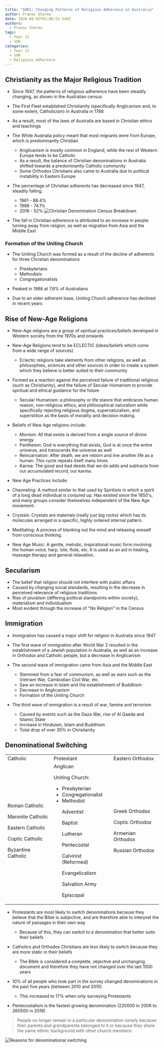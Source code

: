 ```yaml
---
title: "SOR1: Changing Patterns of Religious Adherence in Australia"
author: Pranav Sharma
date: 2020-08-02T02:00:52.548Z
authors:
  - Pranav Sharma
tags:
  - Year 12
  - SOR
categories:
  - Year 12
  - SOR
  - Religious Adherence
---
```

## Christianity as the Major Religious Tradition

* Since 1947, the patterns of religious adherence have been steadily changing, as shown in the Australian census
* The First Fleet established Christianity (specifically Anglicanism and, to some extent, Catholicism) in Australia in 1788
* As a result, most of the laws of Australia are based in Christian ethics and teachings
* The White Australia policy meant that most migrants were from Europe, which is predominantly Christian

  * Anglicanism is mostly common in England, while the rest of Western Europe tends to be Catholic
  * As a result, the balance of Christian denominations in Australia shifted towards a predominantly Catholic community
  * Some Orthodox Christians also came to Australia due to political instability in Eastern Europe
* The percentage of Christian adherents has decreased since 1947, steadily falling.

  * 1961 - 88.4%
  * 1986 - 74.1%
  * 2016 - 52%
    ![Christian Denomination Census Breakdown](https:///csec-cdn/schoolnotes.intranet.pw/christianity-census.png)
* The fall in Christian adherence is attributed to an increase in people turning away from religion, as well as migration from Asia and the Middle East

### Formation of the Uniting Church

* The Uniting Church was formed as a result of the decline of adherents for three Christian denominations

  * Presbyterians
  * Methodists
  * Congregationalists
* Peaked in 1986 at 7.6% of Australians
* Due to an older adherent base, Uniting Church adherence has declined in recent years

## Rise of New-Age Religions

* New-Age religions are a group of spiritual practices/beliefs developed in Western society from the 1970s and onwards
* New-Age Religions tend to be ECLECTIC (ideas/beliefs which come from a wide range of sources)

  * Eclectic religions take elements from other religions, as well as philosophies, sciences and other sources in order to create a system which they believe is better suited to their community
* Formed as a reaction against the perceived failure of traditional religious (such as Christianity), and the failure of Secular Humanism to provide spiritual and ethical guidance for the future

  * Secular Humanism: a philosophy or life stance that embraces human reason, non-religious ethics, and philosophical naturalism while specifically rejecting religious dogma, supernaturalism, and superstition as the basis of morality and decision making.
* Beliefs of New Age religions include:

  * Monism: All that exists is derived from a single source of divine energy
  * Pantheism: God is everything that exists, God is at once the entire universe, and transcends the universe as well
  * Reincarnation: After death, we are reborn and live another life as a human. This cycle repeats itself many times
  * Karma: The good and bad deeds that we do adds and subtracts from our accumulated record, our karma.
* New Age Practices include:
* Channeling: A method similar to that used by Spiritists in which a spirit of a long dead individual is conjured up. Has existed since the 1850's, and many groups consider themselves independent of the New Age movement.
* Crystals: Crystals are materials (really just big rocks) which has its molecules arranged in a specific, highly ordered internal pattern.
* Meditating: A process of blanking out the mind and releasing oneself from conscious thinking.
* New Age Music: A gentle, melodic, inspirational music form involving the human voice, harp, lute, flute, etc. It is used as an aid in healing, massage therapy and general relaxation.

## Secularism

* The belief that religion should not interfere with public affairs
* Caused by changing social standards, resulting in the decrease in perceived relevance of religious traditions
* Rise of pluralism (differing political standpoints within society), materialism and individualism
* Most evident through the increase of "No Religion" in the Census

## Immigration

* Immigration has caused a major shift for religion in Australia since 1947
* The first wave of immigration after World War 2 resulted in the establishment of a Jewish population in Australia, as well as an increase in Orthodox and Catholic people, but a decrease in Anglicanism
* The second wave of immigration came from Asia and the Middle East

  * Stemmed from a fear of communism, as well as wars such as the Vietnam War, Cambodian Civil War, etc.
  * Saw an increase in Islam and the establishment of Buddhism
  * Decrease in Anglicanism
  * Formation of the Uniting Church
* The third wave of immigration is a result of war, famine and terrorism

  * Caused by events such as the Gaza War, rise of Al Qaeda and Islamic State
  * Increase in Hinduism, Islam and Buddhism
  * Total drop of over 30% in Christianity

## Denominational Switching

<table>
  <tr>
   <td>Catholic
   </td>
   <td>Protestant
   </td>
   <td>Eastern Orthodox
   </td>
  </tr>
  <tr>
   <td>Roman Catholic
<p>
Maronite Catholic
<p>
Eastern Catholic
<p>
Coptic Catholic
<p>
Byzantine Catholic
   </td>
   <td>Anglican
<p>
Uniting Church:
<ul>

<li>Presbyterian

<li>Congregationalist

<li>Methodist

<p>
Adventist
<p>
Baptist
<p>
Lutheran
<p>
Pentecostal
<p>
Calvinist (Reformed)
<p>
Evangelicalism
<p>
Salvation Army
<p>
Episcopal
</li>
</ul>
   </td>
   <td>Greek Orthodox
<p>
Coptic Orthodox
<p>
Armenian Orthodox
<p>
Russian Orthodox
   </td>
  </tr>
</table>

* Protestants are most likely to switch denominations because they believe that the Bible is subjective, and are therefore able to interpret the nature of passages in their own way

  * Because of this, they can switch to a denomination that better suits their beliefs
* Catholics and Orthodox Christians are less likely to switch because they are more static in their beliefs

  * The Bible is considered a complete, objective and unchanging document and therefore they have not changed over the last 1500 years
* 10% of all people who took part in the survey changed denominations in the past five years (between 2010 and 2015)

  * This increased to 17% when only surveying Protestants
* Pentecostalism is the fastest growing denomination (220000 in 2006 to 260500 in 2016)

> People no longer remain in a particular denomination simply because their parents and grandparents belonged to it or because they share the same ethnic background with other church members.

![Reasons for denominational switching](/images/AFAITH.jpg)